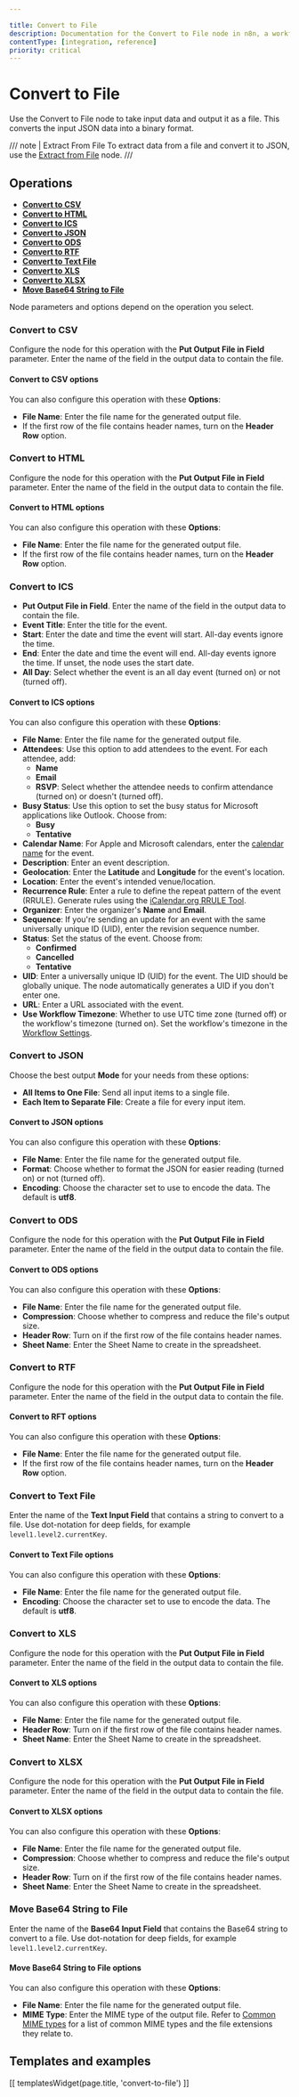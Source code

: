 ```yaml
---

title: Convert to File
description: Documentation for the Convert to File node in n8n, a workflow automation platform. Includes guidance on usage, and links to examples.
contentType: [integration, reference]
priority: critical
---
```


# Convert to File

Use the Convert to File node to take input data and output it as a file. This converts the input JSON data into a binary format.

/// note | Extract From File
To extract data from a file and convert it to JSON, use the [Extract from File](/integrations/builtin/core-nodes/n8n-nodes-base.extractfromfile.md) node.
///

## Operations

* [**Convert to CSV**](#convert-to-csv)
* [**Convert to HTML**](#convert-to-html)
* [**Convert to ICS**](#convert-to-ics)
* [**Convert to JSON**](#convert-to-json)
* [**Convert to ODS**](#convert-to-ods)
* [**Convert to RTF**](#convert-to-rtf)
* [**Convert to Text File**](#convert-to-text-file)
* [**Convert to XLS**](#convert-to-xls)
* [**Convert to XLSX**](#convert-to-xlsx)
* [**Move Base64 String to File**](#move-base64-string-to-file)

Node parameters and options depend on the operation you select.

### Convert to CSV

Configure the node for this operation with the **Put Output File in Field** parameter. Enter the name of the field in the output data to contain the file.

#### Convert to CSV options

You can also configure this operation with these **Options**:

* **File Name**: Enter the file name for the generated output file.
* If the first row of the file contains header names, turn on the **Header Row** option.

### Convert to HTML

Configure the node for this operation with the **Put Output File in Field** parameter. Enter the name of the field in the output data to contain the file.

#### Convert to HTML options

You can also configure this operation with these **Options**:

* **File Name**: Enter the file name for the generated output file.
* If the first row of the file contains header names, turn on the **Header Row** option.

### Convert to ICS

* **Put Output File in Field**. Enter the name of the field in the output data to contain the file.
* **Event Title**: Enter the title for the event.
* **Start**: Enter the date and time the event will start. All-day events ignore the time.
* **End**: Enter the date and time the event will end. All-day events ignore the time. If unset, the node uses the start date.
* **All Day**: Select whether the event is an all day event (turned on) or not (turned off).

#### Convert to ICS options

You can also configure this operation with these **Options**:

* **File Name**: Enter the file name for the generated output file.
* **Attendees**: Use this option to add attendees to the event. For each attendee, add:
	* **Name**
	* **Email**
	* **RSVP**: Select whether the attendee needs to confirm attendance (turned on) or doesn't (turned off).
* **Busy Status**: Use this option to set the busy status for Microsoft applications like Outlook. Choose from:
	* **Busy**
	* **Tentative**
* **Calendar Name**: For Apple and Microsoft calendars, enter the [calendar name](https://learn.microsoft.com/en-us/openspecs/exchange_server_protocols/ms-oxcical/1da58449-b97e-46bd-b018-a1ce576f3e6d) for the event.
*  **Description**: Enter an event description.
* **Geolocation**: Enter the **Latitude** and **Longitude** for the event's location.
* **Location**: Enter the event's intended venue/location.
* **Recurrence Rule**: Enter a rule to define the repeat pattern of the event (RRULE). Generate rules using the [iCalendar.org RRULE Tool](https://icalendar.org/rrule-tool.html).
* **Organizer**: Enter the organizer's **Name** and **Email**.
* **Sequence**: If you're sending an update for an event with the same universally unique ID (UID), enter the revision sequence number.
* **Status**: Set the status of the event. Choose from:
	* **Confirmed**
	* **Cancelled**
	* **Tentative**
* **UID**: Enter a universally unique ID (UID) for the event. The UID should be globally unique. The node automatically generates a UID if you don't enter one.
* **URL**: Enter a URL associated with the event.
* **Use Workflow Timezone**: Whether to use UTC time zone (turned off) or the workflow's timezone (turned on). Set the workflow's timezone in the [Workflow Settings](/workflows/settings.md).

### Convert to JSON

Choose the best output **Mode** for your needs from these options:

* **All Items to One File**: Send all input items to a single file.
* **Each Item to Separate File**: Create a file for every input item.

#### Convert to JSON options

You can also configure this operation with these **Options**:

* **File Name**: Enter the file name for the generated output file.
* **Format**: Choose whether to format the JSON for easier reading (turned on) or not (turned off).
* **Encoding**: Choose the character set to use to encode the data. The default is **utf8**.

### Convert to ODS

Configure the node for this operation with the **Put Output File in Field** parameter. Enter the name of the field in the output data to contain the file.

#### Convert to ODS options

You can also configure this operation with these **Options**:

* **File Name**: Enter the file name for the generated output file.
* **Compression**: Choose whether to compress and reduce the file's output size.
* **Header Row**: Turn on if the first row of the file contains header names.
* **Sheet Name**: Enter the Sheet Name to create in the spreadsheet.

### Convert to RTF

Configure the node for this operation with the **Put Output File in Field** parameter. Enter the name of the field in the output data to contain the file.

#### Convert to RFT options

You can also configure this operation with these **Options**:

* **File Name**: Enter the file name for the generated output file.
* If the first row of the file contains header names, turn on the **Header Row** option.

### Convert to Text File

Enter the name of the **Text Input Field** that contains a string to convert to a file. Use dot-notation for deep fields, for example `level1.level2.currentKey`.

#### Convert to Text File options

You can also configure this operation with these **Options**:

* **File Name**: Enter the file name for the generated output file.
* **Encoding**: Choose the character set to use to encode the data. The default is **utf8**.

### Convert to XLS

Configure the node for this operation with the **Put Output File in Field** parameter. Enter the name of the field in the output data to contain the file.

#### Convert to XLS options

You can also configure this operation with these **Options**:

* **File Name**: Enter the file name for the generated output file.
* **Header Row**: Turn on if the first row of the file contains header names.
* **Sheet Name**: Enter the Sheet Name to create in the spreadsheet.

### Convert to XLSX

Configure the node for this operation with the **Put Output File in Field** parameter. Enter the name of the field in the output data to contain the file.

#### Convert to XLSX options

You can also configure this operation with these **Options**:

* **File Name**: Enter the file name for the generated output file.
* **Compression**: Choose whether to compress and reduce the file's output size.
* **Header Row**: Turn on if the first row of the file contains header names.
* **Sheet Name**: Enter the Sheet Name to create in the spreadsheet.

### Move Base64 String to File

Enter the name of the **Base64 Input Field** that contains the Base64 string to convert to a file. Use dot-notation for deep fields, for example `level1.level2.currentKey`.

#### Move Base64 String to File options

You can also configure this operation with these **Options**:

* **File Name**: Enter the file name for the generated output file.
* **MIME Type**: Enter the MIME type of the output file. Refer to [Common MIME types](https://developer.mozilla.org/en-US/docs/Web/HTTP/Basics_of_HTTP/MIME_types/Common_types) for a list of common MIME types and the file extensions they relate to.

## Templates and examples

<!-- see https://www.notion.so/n8n/Pull-in-templates-for-the-integrations-pages-37c716837b804d30a33b47475f6e3780 -->
[[ templatesWidget(page.title, 'convert-to-file') ]]
